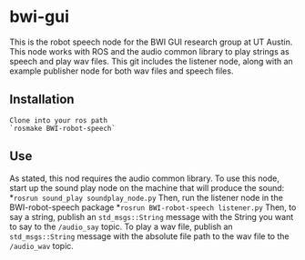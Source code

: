 bwi-gui
=======
This is the robot speech node for the BWI GUI research group at UT Austin. This node works with ROS and the audio common library to play strings as speech and play wav files. This git includes the listener node, along with an example publisher node for both wav files and speech files.

Installation
-------
	Clone into your ros path
	`rosmake BWI-robot-speech`

Use
-------
As stated, this nod requires the audio common library. To use this node, start up the sound play node on the machine that will produce the sound:
	*`rosrun sound_play soundplay_node.py`
Then, run the listener node in the BWI-robot-speech package
	*`rosrun BWI-robot-speech listener.py`
Then, to say a string, publish an `std_msgs::String` message with the String you want to say to the `/audio_say` topic. 
To play a wav file, publish an `std_msgs::String` message with the absolute file path to the wav file to the `/audio_wav` topic.
